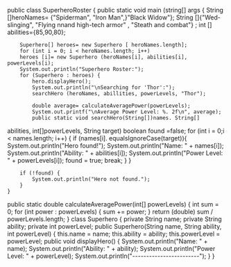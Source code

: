 public class SuperheroRoster { 
    public static void main (string[] args {
        String []heroNames= {"Spiderman", "Iron Man",}"Black Widow"};
        String []{"Wed-slinging", "Flying nnand high-tech armor" , "Steath and combat"} ;
        int [] abilities={85,90,80};
        
        Superhero[] heroes= new Superhero [ heroNames.length];
        for (int i = 0; i < heroNames.length; i++)
        heroes [i]= new Superhero (heroNames[i], abilities[i], powerLevels[i);
        System.out.println("Superhero Roster:");
        for (Superhero : heroes) {
            hero.displayHero();
            System.out.println("\nSearching for 'Thor':");
            searchHero (heroNames, abillities, powerLevels, "Thor");
           
            double average= calculateAveragePower(powerLevels);
            System.out.printf("\nAverage Power Level: %. 2f\n", average);
            public static viod searchHero(String[])names. String[]
abilities, int[]powerLevels, String target)
   boolean found =false; 
   for (int i = 0;i < names.length; i++) {
    if (names[i]. equalsIgnoreCase(target)){
          System.out.println("Hero found!");
                System.out.println("Name: " + names[i]);
                System.out.println("Ability: " + abilities[i]);
                System.out.println("Power Level: " + powerLevels[i]);
                found = true;
              break;
            }
        }

        if (!found) {
            System.out.println("Hero not found.");
        }
    }
  public static double calculateAveragePower(int[] powerLevels) {
        int sum = 0;
        for (int power : powerLevels) {
            sum += power;
        }
        return (double) sum / powerLevels.length;
    }
    class Superhero {
        private String name;
    private String ability;
    private int powerLevel;
      public Superhero(String name, String ability, int powerLevel) {
        this.name = name;
        this.ability = ability;
        this.powerLevel = powerLevel;
          public void displayHero() {
        System.out.println("Name: " + name);
        System.out.println("Ability: " + ability);
        System.out.println("Power Level: " + powerLevel);
        System.out.println("------------------------");
    }
}

